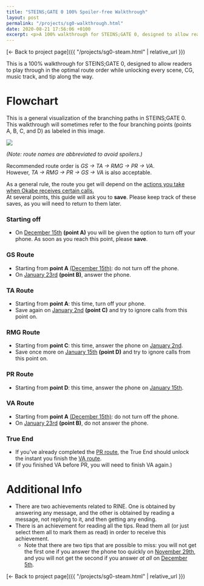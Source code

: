 ```yaml
---
title: "STEINS;GATE 0 100% Spoiler-free Walkthrough"
layout: post
permalink: "/projects/sg0-walkthrough.html"
date: 2020-08-21 17:56:06 +0100
excerpt: <p>A 100% walkthrough for STEINS;GATE 0, designed to allow readers to play through in the optimal route order while unlocking every scene, CG, music track, and tip along the way.</p>
---
```


[← Back to project page]({{ "/projects/sg0-steam.html" | relative_url }})

This is a 100% walkthrough for STEINS;GATE 0, designed to allow readers to play through in the optimal route order while unlocking every scene, CG, music track, and tip along the way.


# Flowchart

<p>This is a general visualization of the branching paths in STEINS;GATE 0. This walkthrough will sometimes refer to the four branching points (points A, B, C, and D) as labeled in this image.</p>

![](/uploads/sg0_walkthrough_flow.png)

<p><i>(Note: route names are abbreviated to avoid spoilers.)</i></p>

<p>Recommended route order is <i>GS → TA → RMG → PR → VA</i>.<br> However, <i>TA → RMG → PR → GS → VA</i> is also acceptable.</p>

<p>As a general rule, the route you get will depend on the <u>actions you take when Okabe receives certain calls.</u><br>At several points, this guide will ask you to <strong>save</strong>. Please keep track of these saves, as you will need to return to them later.</p>

### Starting off

* On <u>December 15th</u> <strong>(point A)</strong> you will be given the option to turn off your phone. As soon as you reach this point, please <strong>save</strong>.

### GS Route

* Starting from <strong>point A</strong> <u>(December 15th)</u>: do not turn off the phone.
* On <u>January 23rd</u> <strong>(point B)</strong>, answer the phone.

### TA Route

* Starting from <strong>point A</strong>: this time, turn off your phone.
* Save again on <u>January 2nd</u> <strong>(point C)</strong> and try to ignore calls from this point on.

### RMG Route

* Starting from <strong>point C</strong>: this time, answer the phone on <u>January 2nd</u>.
* Save once more on <u>January 15th</u> <strong>(point D)</strong> and try to ignore calls from this point on.

### PR Route

* Starting from <strong>point D</strong>: this time, answer the phone on <u>January 15th</u>.

### VA Route

* Starting from <strong>point A</strong> <u>(December 15th)</u>: do not turn off the phone.
* On <u>January 23rd</u> <strong>(point B)</strong>, do not answer the phone.

### True End

* If you've already completed the <u>PR route</u>, the True End should unlock the instant you finish the <u>VA route</u>.
* (If you finished VA before PR, you will need to finish VA again.)

# Additional Info

* There are two achievements related to RINE. One is obtained by answering any message, and the other is obtained by reading a message, not replying to it, and then getting any ending.
* There is an achievement for reading all the tips. Read them all (or just select them all to mark them as read) in order to receive this achievement.
  * Note that there are two tips that are possible to miss: you will not get the first one if you answer the phone too quickly on <u>November 29th</u>, and you will not get the second if you answer <i>at all</i> on <u>December 5th</u>.

[← Back to project page]({{ "/projects/sg0-steam.html" | relative_url }})
